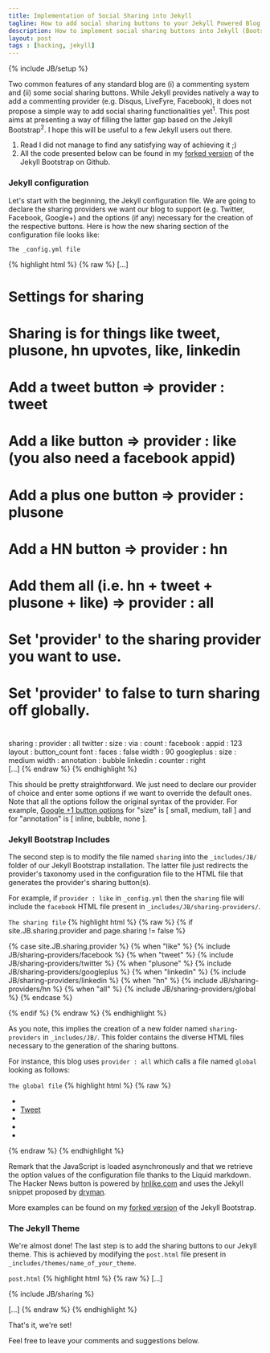 ```yaml
---
title: Implementation of Social Sharing into Jekyll
tagline: How to add social sharing buttons to your Jekyll Powered Blog
description: How to implement social sharing buttons into Jekyll (Bootstrap), the simple, blog aware, static site generator.
layout: post
tags : [hacking, jekyll]
---
```

{% include JB/setup %}

Two common features of any standard blog are (i) a commenting system and (ii) some social sharing buttons. While Jekyll provides natively a way to add a commenting provider (e.g. Disqus, LiveFyre, Facebook), it does not propose a simple way to add social sharing functionalities yet<sup>1</sup>. This post aims at presenting a way of filling the latter gap based on the Jekyll Bootstrap<sup>2</sup>. I hope this will be useful to a few Jekyll users out there.

1. Read I did not manage to find any satisfying way of achieving it ;)
2. All the code presented below can be found in my [forked version](https://github.com/xpressyoo/jekyll-bootstrap) of the Jekyll Bootstrap on Github.

### Jekyll configuration

Let's start with the beginning, the Jekyll configuration file. We are going to declare the sharing providers we want our blog to support (e.g. Twitter, Facebook, Google+) and the options (if any) necessary for the creation of the respective buttons. Here is how the new sharing section of the configuration file looks like:

<code>The _config.yml file</code>

{% highlight html %}
{% raw %}
[...]
# Settings for sharing 
  # Sharing is for things like tweet, plusone, hn upvotes, like, linkedin
  # Add a tweet button 		=> provider : tweet
  # Add a like button 		=> provider : like (you also need a facebook appid)
  # Add a plus one button 	=> provider : plusone
  # Add a HN button 		=> provider : hn
  # Add them all (i.e. hn + tweet + plusone + like) => provider : all
  # Set 'provider' to the sharing provider you want to use.
  # Set 'provider' to false to turn sharing off globally.
  #
  sharing :
    provider : all
    twitter :
      size :
      via :
      count :
    facebook :
      appid : 123
      layout : button_count
      font :
      faces : false
      width : 90
    googleplus :
      size : medium
      width :
      annotation : bubble
    linkedin :
      counter : right      
[...]
{% endraw %}
{% endhighlight %}

This should be pretty straightforward. We just need to declare our provider of choice and enter some options if we want to override the default ones. Note that all the options follow the original syntax of the provider. For example, [Google +1 button options](https://developers.google.com/+/plugins/+1button/) for "size" is \[ small, medium, tall ] and for "annotation" is \[ inline, bubble, none ].


### Jekyll Bootstrap Includes

The second step is to modify the file named <code>sharing</code> into the <code>_includes/JB/</code> folder of our Jekyll Bootstrap installation. The latter file just redirects the provider's taxonomy used in the configuration file to the HTML file that generates the provider's sharing button(s).

For example, if <code>provider : like</code> in <code>_config.yml</code> then the <code>sharing</code> file will include the <code>facebook</code> HTML file present in <code>_includes/JB/sharing-providers/</code>.

<code>The sharing file</code>
{% highlight html %}
{% raw %}
{% if site.JB.sharing.provider and page.sharing != false %}

  {% case site.JB.sharing.provider %}
	{% when "like" %}
  		{% include JB/sharing-providers/facebook %}
	{% when "tweet" %}
  		{% include JB/sharing-providers/twitter %}
	{% when "plusone" %}
  		{% include JB/sharing-providers/googleplus %}
	{% when "linkedin" %}
  		{% include JB/sharing-providers/linkedin %}
	{% when "hn" %}
  		{% include JB/sharing-providers/hn %}
	{% when "all" %}
  		{% include JB/sharing-providers/global %}
  {% endcase %}

{% endif %}
{% endraw %}
{% endhighlight %}

As you note, this implies the creation of a new folder named <code>sharing-providers</code> in <code>_includes/JB/</code>. This folder contains the diverse HTML files necessary to the generation of the sharing buttons.

For instance, this blog uses <code>provider : all</code> which calls a file named <code>global</code> looking as follows:

<code>The global file</code>
{% highlight html %}
{% raw %}
<div id="fb-root"></div>

<ul class="post-share ulno mob">

<!-- Hacker News -->
<li class="hn"><span id="hnews"></span>

<!-- Twitter -->
<li class="tw"><a href="https://twitter.com/share" class="twitter-share-button" data-text="{{ page.title }}" data-via="{{ site.JB.sharing.twitter.via }}" data-related="{{ site.author.twitter }}" data-count="{{ site.JB.sharing.twitter.count }}" data-size="{{ site.JB.sharing.twitter.size }}">Tweet</a>

<!-- Google+ -->
<li class="gp"><div class="g-plusone" data-size="{{ site.JB.sharing.googleplus.size }}" data-annotation="{{ site.JB.sharing.googleplus.annotation }}" data-width="{{ site.JB.sharing.googleplus.width }}"></div>

<!-- Facebook -->
<li class="fb"><div class="fb-like" data-send="false" data-layout="{{ site.JB.sharing.facebook.layout }}" data-width="{{ site.JB.sharing.facebook.width }}" data-show-faces="{{ site.JB.sharing.facebook.faces }}" data-font="{{ site.JB.sharing.facebook.font }}"></div>

<!-- Reddit -->
<li><script type="text/javascript" src="http://www.reddit.com/buttonlite.js?i=4"></script>
</ul>

<script>
  
(function(doc, script) {
 	
    // Async Social Buttons
    var js, 
        fjs = doc.getElementsByTagName(script)[0],
        add = function(url, id) {
            if (doc.getElementById(id)) {return;}
            js = doc.createElement(script);
            js.src = url;
            id && (js.id = id);
            fjs.parentNode.insertBefore(js, fjs);
        };

    // Twitter SDK
    add('//platform.twitter.com/widgets.js', 'twitter-wjs');
    
    // Google+ button
    add('https://apis.google.com/js/plusone.js');
    
    // Facebook SDK
    add('//connect.facebook.net/en_GB/all.js#xfbml=1&appId={{ site.JB.sharing.facebook.appid }}', 'facebook-jssdk');
    
    // Hacker News Button 	
      var hn_like = document.createElement('iframe');
      hn_like.frameborder="no";
      hn_like.scrolling="no";
      hn_like.height="28px";
      hn_like.width="110px";
      hn_like.src = "http://hnlike.com/upvote.php?link="
                    + encodeURIComponent(document.location)
                    + "&title="
                    + encodeURIComponent("{{ page.title }}");
      hn_like.innerHTML="iframes not supported by your browser";
      
      var where = document.getElementById("hnews");
      where.parentNode.insertBefore(
        hn_like,
        where
      );
}(document, 'script'));

</script>
{% endraw %}
{% endhighlight %}

Remark that the JavaScript is loaded asynchronously and that we retrieve the option values of the configuration file thanks to the Liquid markdown. The Hacker News button is powered by [hnlike.com](http://hnlike.com/) and uses the Jekyll snippet proposed by [dryman](http://www.idryman.org/blog/2012/04/05/jekyll-octopress-hacker-news-plugin/).

More examples can be found on my [forked version](https://github.com/xpressyoo/jekyll-bootstrap/tree/master/_includes/JB/sharing-providers) of the Jekyll Bootstrap.

### The Jekyll Theme

We're almost done! The last step is to add the sharing buttons to our Jekyll theme. This is achieved by modifying the <code>post.html</code> file present in <code>_includes/themes/name_of_your_theme</code>.

<code>post.html</code>
{% highlight html %}
{% raw %}
[...]

<!-- Paste the 3 next lines where you want the sharing button(s) to appear -->
<div class="post-sharing">
  {% include JB/sharing %}
</div>

[...]
{% endraw %}
{% endhighlight %}

That's it, we're set!

Feel free to leave your comments and suggestions below.

